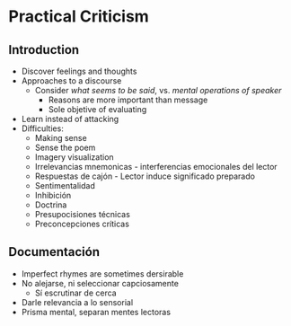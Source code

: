 # Practical Criticism

## Introduction
* Discover feelings and thoughts
* Approaches to a discourse
    * Consider *what seems to be said*, vs. *mental operations of speaker*
        * Reasons are more important than message
        * Sole objetive of evaluating
* Learn instead of attacking
* Difficulties:
    * Making sense
    * Sense the poem
    * Imagery visualization 
    * Irrelevancias mnemonicas - interferencias emocionales del lector
    * Respuestas de cajón - Lector induce significado preparado
    * Sentimentalidad 
    * Inhibición
    * Doctrina 
    * Presupocisiones técnicas
    * Preconcepciones críticas

## Documentación
* Imperfect rhymes are sometimes dersirable
* No alejarse, ni seleccionar capciosamente
    * Sí escrutinar de cerca
* Darle relevancia a lo sensorial
* Prisma mental, separan mentes lectoras 

